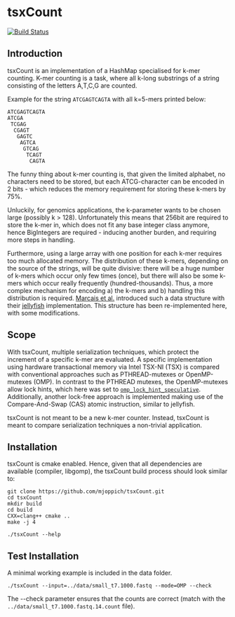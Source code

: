 # tsxCount
[![Build Status](https://travis-ci.com/mjoppich/tsxCount.svg?branch=master)](https://travis-ci.com/mjoppich/tsxCount)

## Introduction

tsxCount is an implementation of a HashMap specialised for k-mer counting.
K-mer counting is a task, where all k-long substrings of a string consisting of the letters A,T,C,G are counted.

Example for the string `ATCGAGTCAGTA` with all k=5-mers printed below:
```
ATCGAGTCAGTA
ATCGA
 TCGAG
  CGAGT
   GAGTC
    AGTCA
     GTCAG
      TCAGT
       CAGTA
```
The funny thing about k-mer counting is, that given the limited alphabet, no characters need to be stored, but each ATCG-character can be encoded in 2 bits - which reduces the memory requirement for storing these k-mers by 75%.

Unluckily, for genomics applications, the k-parameter wants to be chosen large (possibly k > 128). Unfortunately this means that 256bit are required to store the k-mer in, which does not fit any base integer class anymore, hence BigIntegers are required - inducing another burden, and requiring more steps in handling.

Furthermore, using a large array with one position for each k-mer requires too much allocated memory. The distribution of these k-mers, depending on the source of the strings, will be quite divisive: there will be a huge number of k-mers which occur only few times (once), but there will also be some k-mers which occur really frequently (hundred-thousands).
Thus, a more complex mechanism for encoding a) the k-mers and b) handling this distribution is required. [Marcais et al.](https://academic.oup.com/bioinformatics/article/27/6/764/234905) introduced such a data structure with their [jellyfish](http://www.cbcb.umd.edu/software/jellyfish/) implementation.
This structure has been re-implemented here, with some modifications.

## Scope

With tsxCount, multiple serialization techniques, which protect the increment of a specific k-mer are evaluated.
A specific implementation using hardware transactional memory via Intel TSX-NI (TSX) is compared with conventional approaches such as PTHREAD-mutexes or OpenMP-mutexes (OMP). In contrast to the PTHREAD mutexes, the OpenMP-mutexes allow lock hints, which here was set to [`omp_lock_hint_speculative`](https://www.openmp.org/spec-html/5.0/openmpsu155.html). Additionally, another lock-free approach is implemented making use of the Compare-And-Swap (CAS) atomic instruction, similar to jellyfish.

tsxCount is not meant to be a new k-mer counter. Instead, tsxCount is meant to compare serialization techniques a non-trivial application.

## Installation

tsxCount is cmake enabled. Hence, given that all dependencies are available (compiler, libgomp), the tsxCount build process should look similar to:

```
git clone https://github.com/mjoppich/tsxCount.git
cd tsxCount
mkdir build
cd build
CXX=clang++ cmake ..
make -j 4

./tsxCount --help
```


## Test Installation

A minimal working example is included in the data folder.

```
./tsxCount --input=../data/small_t7.1000.fastq --mode=OMP --check
```
The --check parameter ensures that the counts are correct (match with the `../data/small_t7.1000.fastq.14.count` file).

